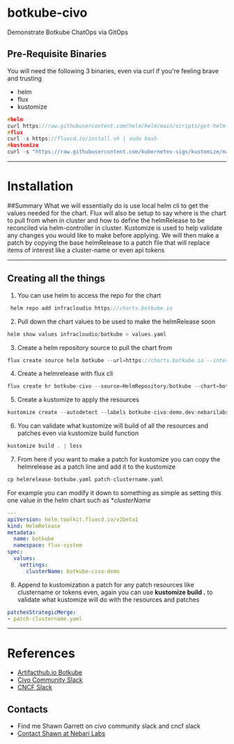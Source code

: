 # botkube-civo
Demonstrate Botkube ChatOps via GitOps

## Pre-Requisite Binaries
You will need the following 3 binaries, even via curl if you're feeling brave and trusting
- helm
- flux
- kustomize
```c
#helm
curl https://raw.githubusercontent.com/helm/helm/main/scripts/get-helm-3 | bash
#flux
curl -s https://fluxcd.io/install.sh | sudo bash
#kustomize
curl -s "https://raw.githubusercontent.com/kubernetes-sigs/kustomize/master/hack/install_kustomize.sh"  | bash
```
---
# Installation

##Summary
What we will essentially do is use local helm cli to get the values needed for the chart. Flux will also be setup to say where is the chart to pull from when in cluster and how to define the helmRelease to be reconciled via helm-controller in cluster. Kustomize is used to help validate any changes you would like to make before applying. We will then make a patch by copying the base helmRelease to a patch file that will replace items of interest like a cluster-name or even api tokens

---
## Creating all the things
1. You can use helm to access the repo for the chart
```c
 helm repo add infracloudio https://charts.botkube.io
```

2. Pull down the chart values to be used to make the helmRelease soon
```c
helm show values infracloudio/botkube > values.yaml
```

3. Create a helm repository source to pull the chart from
```c
flux create source helm botkube --url=https://charts.botkube.io --interval=720m --export > helmrepo-botkube.yaml
```

4. Create a helmrelease with flux cli
```c
flux create hr botkube-civo --source=HelmRepository/botkube --chart=botkube --values=./values.yaml --target-namespace=botkube-civo-demo --export > helmrelease-botkube.yaml
``` 

5. Create a kustomize to apply the resources
```c
kustomize create --autodetect --labels botkube-civo:demo,dev:nebarilabs
```

6. You can validate what kustomize will build of all the resources and patches even via kustomize build function
```c
kustomize build . | less
```

7. From here if you want to make a patch for kustomize you can copy the helmrelease as a patch line and add it to the kustomize
```c
cp helmrelease-botkube.yaml patch-clustername.yaml
```
For example you can modify it down to something as simple as setting this one value in the helm chart such as **clusterName*
```yaml
---
apiVersion: helm.toolkit.fluxcd.io/v2beta1
kind: HelmRelease
metadata:
  name: botkube
  namespace: flux-system
spec:
  values:
    settings:
      clusterName: botkube-civo-demo

```
8. Append to kustomization a patch for any patch resources like clustername or tokens even, again you can use **kustomize build .** to validate what kustomize will do with the resources and patches
```yaml
patchesStrategicMerge:
- patch-clustername.yaml
```

---
# References
- [Artifacthub.io Botkube](https://artifacthub.io/packages/helm/infracloudio/botkube)
- [Civo Community Slack](https://civo-community.slack.com/archives/CMVCKMCN5)
- [CNCF Slack](https://communityinviter.com/apps/cloud-native/cncf)

## Contacts
- Find me Shawn Garrett on civo community slack and cncf slack
- [Contact Shawn at Nebari Labs](mailto:shawn@nebarilabs.com)
